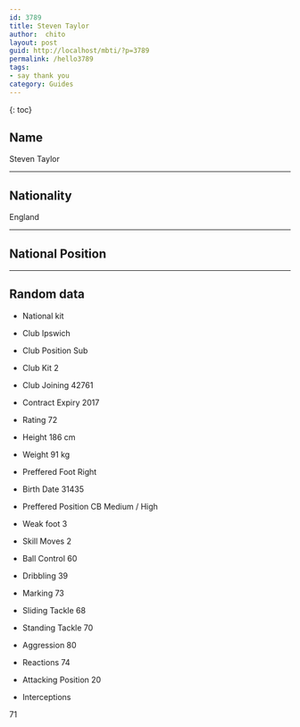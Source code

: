 ```yaml
---
id: 3789
title: Steven Taylor
author:  chito 
layout: post
guid: http://localhost/mbti/?p=3789
permalink: /hello3789
tags:
- say thank you
category: Guides
---
```



{: toc}


## Name  
Steven Taylor 

* * *

## Nationality  
England 

* * *

## National Position 

* * *

## Random data 

  * National kit 
  * Club 
Ipswich 

  * Club Position 
Sub 

  * Club Kit 
2 

  * Club Joining 
42761 

  * Contract Expiry 
2017 

  * Rating 
72 

  * Height 
186 cm 

  * Weight 
91 kg 

  * Preffered Foot 
Right 

  * Birth Date 
31435 

  * Preffered Position 
CB Medium / High 

  * Weak foot 
3 

  * Skill Moves 
2 

  * Ball Control 
60 

  * Dribbling 
39 

  * Marking 
73 

  * Sliding Tackle 
68 

  * Standing Tackle 
70 

  * Aggression 
80 

  * Reactions 
74 

  * Attacking Position 
20 

  * Interceptions 

71</ul>